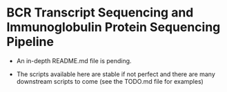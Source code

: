 # BCR Transcript Sequencing and Immunoglobulin Protein Sequencing Pipeline

- An in-depth README.md file is pending.

- The scripts available here are stable if not perfect and there are many downstream scripts to come (see the TODO.md file for examples)